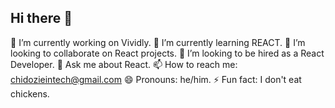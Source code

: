 ## Hi there 👋

🔭 I’m currently working on Vividly.
🌱 I’m currently learning REACT.
👯 I’m looking to collaborate on React projects.
🤔 I’m looking to be hired as a React Developer.
💬 Ask me about React. 
📫 How to reach me: chidozieintech@gmail.com
😄 Pronouns: he/him.
⚡ Fun fact: I don't eat chickens.
